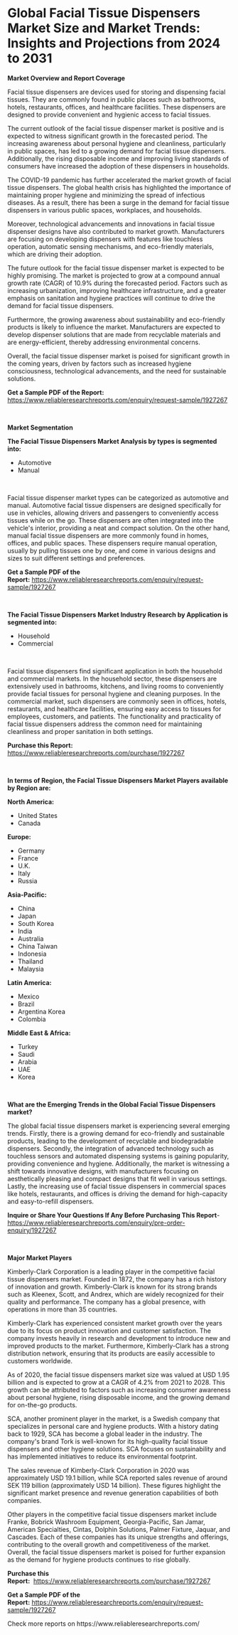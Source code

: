 <p><h1>Global Facial Tissue Dispensers Market Size and Market Trends: Insights and Projections from 2024 to 2031</h1></p><p><strong>Market Overview and Report Coverage</strong></p>
<p><p>Facial tissue dispensers are devices used for storing and dispensing facial tissues. They are commonly found in public places such as bathrooms, hotels, restaurants, offices, and healthcare facilities. These dispensers are designed to provide convenient and hygienic access to facial tissues.</p><p>The current outlook of the facial tissue dispenser market is positive and is expected to witness significant growth in the forecasted period. The increasing awareness about personal hygiene and cleanliness, particularly in public spaces, has led to a growing demand for facial tissue dispensers. Additionally, the rising disposable income and improving living standards of consumers have increased the adoption of these dispensers in households.</p><p>The COVID-19 pandemic has further accelerated the market growth of facial tissue dispensers. The global health crisis has highlighted the importance of maintaining proper hygiene and minimizing the spread of infectious diseases. As a result, there has been a surge in the demand for facial tissue dispensers in various public spaces, workplaces, and households.</p><p>Moreover, technological advancements and innovations in facial tissue dispenser designs have also contributed to market growth. Manufacturers are focusing on developing dispensers with features like touchless operation, automatic sensing mechanisms, and eco-friendly materials, which are driving their adoption.</p><p>The future outlook for the facial tissue dispenser market is expected to be highly promising. The market is projected to grow at a compound annual growth rate (CAGR) of 10.9% during the forecasted period. Factors such as increasing urbanization, improving healthcare infrastructure, and a greater emphasis on sanitation and hygiene practices will continue to drive the demand for facial tissue dispensers.</p><p>Furthermore, the growing awareness about sustainability and eco-friendly products is likely to influence the market. Manufacturers are expected to develop dispenser solutions that are made from recyclable materials and are energy-efficient, thereby addressing environmental concerns.</p><p>Overall, the facial tissue dispenser market is poised for significant growth in the coming years, driven by factors such as increased hygiene consciousness, technological advancements, and the need for sustainable solutions.</p></p>
<p><strong>Get a Sample PDF of the Report:</strong> <a href="https://www.reliableresearchreports.com/enquiry/request-sample/1927267">https://www.reliableresearchreports.com/enquiry/request-sample/1927267</a></p>
<p>&nbsp;</p>
<p><strong>Market Segmentation</strong></p>
<p><strong>The Facial Tissue Dispensers Market Analysis by types is segmented into:</strong></p>
<p><ul><li>Automotive</li><li>Manual</li></ul></p>
<p>&nbsp;</p>
<p><p>Facial tissue dispenser market types can be categorized as automotive and manual. Automotive facial tissue dispensers are designed specifically for use in vehicles, allowing drivers and passengers to conveniently access tissues while on the go. These dispensers are often integrated into the vehicle's interior, providing a neat and compact solution. On the other hand, manual facial tissue dispensers are more commonly found in homes, offices, and public spaces. These dispensers require manual operation, usually by pulling tissues one by one, and come in various designs and sizes to suit different settings and preferences.</p></p>
<p><strong>Get a Sample PDF of the Report:</strong>&nbsp;<a href="https://www.reliableresearchreports.com/enquiry/request-sample/1927267">https://www.reliableresearchreports.com/enquiry/request-sample/1927267</a></p>
<p>&nbsp;</p>
<p><strong>The Facial Tissue Dispensers Market Industry Research by Application is segmented into:</strong></p>
<p><ul><li>Household</li><li>Commercial</li></ul></p>
<p>&nbsp;</p>
<p><p>Facial tissue dispensers find significant application in both the household and commercial markets. In the household sector, these dispensers are extensively used in bathrooms, kitchens, and living rooms to conveniently provide facial tissues for personal hygiene and cleaning purposes. In the commercial market, such dispensers are commonly seen in offices, hotels, restaurants, and healthcare facilities, ensuring easy access to tissues for employees, customers, and patients. The functionality and practicality of facial tissue dispensers address the common need for maintaining cleanliness and proper sanitation in both settings.</p></p>
<p><strong>Purchase this Report:</strong>&nbsp; <a href="https://www.reliableresearchreports.com/purchase/1927267">https://www.reliableresearchreports.com/purchase/1927267</a></p>
<p>&nbsp;</p>
<p><strong>In terms of Region, the Facial Tissue Dispensers Market Players available by Region are:</strong></p>
<p>
    <p> <strong> North America: </strong>
        <ul>
            <li>United States</li>
            <li>Canada</li>
        </ul>
        </p> 
    <p> <strong> Europe: </strong>
        <ul>
            <li>Germany</li>
            <li>France</li>
            <li>U.K.</li>
            <li>Italy</li>
            <li>Russia</li>
        </ul>
        </p> 
    <p> <strong> Asia-Pacific: </strong>
        <ul>
            <li>China</li>
            <li>Japan</li>
            <li>South Korea</li>
            <li>India</li>
            <li>Australia</li>
            <li>China Taiwan</li>
            <li>Indonesia</li>
            <li>Thailand</li>
            <li>Malaysia</li>
        </ul>
        </p> 
    <p> <strong> Latin America: </strong>
        <ul>
            <li>Mexico</li>
            <li>Brazil</li>
            <li>Argentina Korea</li>
            <li>Colombia</li>
        </ul>
        </p> 
    <p> <strong> Middle East & Africa: </strong>
        <ul>
            <li>Turkey</li>
            <li>Saudi</li>
            <li>Arabia</li>
            <li>UAE</li>
            <li>Korea</li>
        </ul>
    </p>
    </p>
<p>&nbsp;</p>
<p><strong>What are the Emerging Trends in the Global Facial Tissue Dispensers market?</strong></p>
<p><p>The global facial tissue dispensers market is experiencing several emerging trends. Firstly, there is a growing demand for eco-friendly and sustainable products, leading to the development of recyclable and biodegradable dispensers. Secondly, the integration of advanced technology such as touchless sensors and automated dispensing systems is gaining popularity, providing convenience and hygiene. Additionally, the market is witnessing a shift towards innovative designs, with manufacturers focusing on aesthetically pleasing and compact designs that fit well in various settings. Lastly, the increasing use of facial tissue dispensers in commercial spaces like hotels, restaurants, and offices is driving the demand for high-capacity and easy-to-refill dispensers.</p></p>
<p><strong>Inquire or Share Your Questions If Any Before Purchasing This Report</strong>- <a href="https://www.reliableresearchreports.com/enquiry/pre-order-enquiry/1927267">https://www.reliableresearchreports.com/enquiry/pre-order-enquiry/1927267</a></p>
<p>&nbsp;</p>
<p><strong>Major Market Players</strong></p>
<p><p>Kimberly-Clark Corporation is a leading player in the competitive facial tissue dispensers market. Founded in 1872, the company has a rich history of innovation and growth. Kimberly-Clark is known for its strong brands such as Kleenex, Scott, and Andrex, which are widely recognized for their quality and performance. The company has a global presence, with operations in more than 35 countries.</p><p>Kimberly-Clark has experienced consistent market growth over the years due to its focus on product innovation and customer satisfaction. The company invests heavily in research and development to introduce new and improved products to the market. Furthermore, Kimberly-Clark has a strong distribution network, ensuring that its products are easily accessible to customers worldwide.</p><p>As of 2020, the facial tissue dispensers market size was valued at USD 1.95 billion and is expected to grow at a CAGR of 4.2% from 2021 to 2028. This growth can be attributed to factors such as increasing consumer awareness about personal hygiene, rising disposable income, and the growing demand for on-the-go products.</p><p>SCA, another prominent player in the market, is a Swedish company that specializes in personal care and hygiene products. With a history dating back to 1929, SCA has become a global leader in the industry. The company's brand Tork is well-known for its high-quality facial tissue dispensers and other hygiene solutions. SCA focuses on sustainability and has implemented initiatives to reduce its environmental footprint.</p><p>The sales revenue of Kimberly-Clark Corporation in 2020 was approximately USD 19.1 billion, while SCA reported sales revenue of around SEK 119 billion (approximately USD 14 billion). These figures highlight the significant market presence and revenue generation capabilities of both companies.</p><p>Other players in the competitive facial tissue dispensers market include Franke, Bobrick Washroom Equipment, Georgia-Pacific, San Jamar, American Specialties, Cintas, Dolphin Solutions, Palmer Fixture, Jaquar, and Cascades. Each of these companies has its unique strengths and offerings, contributing to the overall growth and competitiveness of the market. Overall, the facial tissue dispensers market is poised for further expansion as the demand for hygiene products continues to rise globally.</p></p>
<p><strong>Purchase this Report:</strong>&nbsp;&nbsp;<a href="https://www.reliableresearchreports.com/purchase/1927267">https://www.reliableresearchreports.com/purchase/1927267</a></p>
<p></p>
<p><strong>Get a Sample PDF of the Report:</strong>&nbsp;<a href="https://www.reliableresearchreports.com/enquiry/request-sample/1927267">https://www.reliableresearchreports.com/enquiry/request-sample/1927267</a></p>
<p>Check more reports on https://www.reliableresearchreports.com/</p>